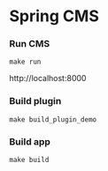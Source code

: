 # Spring CMS

### Run CMS
```shell
make run
```

http://localhost:8000

### Build plugin
```shell
make build_plugin_demo
```

### Build app
```shell
make build
```
